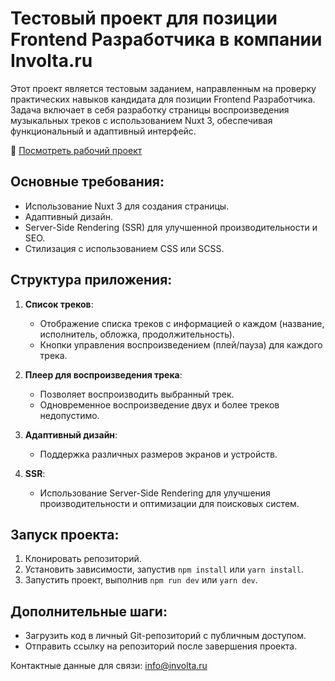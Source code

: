 # Тестовый проект для позиции Frontend Разработчика в компании Involta.ru

Этот проект является тестовым заданием, направленным на проверку практических навыков кандидата для позиции Frontend Разработчика. Задача включает в себя разработку страницы воспроизведения музыкальных треков с использованием Nuxt 3, обеспечивая функциональный и адаптивный интерфейс.

🚀 [Посмотреть рабочий проект](#)

## Основные требования:

- Использование Nuxt 3 для создания страницы.
- Адаптивный дизайн.
- Server-Side Rendering (SSR) для улучшенной производительности и SEO.
- Стилизация с использованием CSS или SCSS.

## Структура приложения:

1. **Список треков**:
    - Отображение списка треков с информацией о каждом (название, исполнитель, обложка, продолжительность).
    - Кнопки управления воспроизведением (плей/пауза) для каждого трека.

2. **Плеер для воспроизведения трека**:
    - Позволяет воспроизводить выбранный трек.
    - Одновременное воспроизведение двух и более треков недопустимо.

3. **Адаптивный дизайн**:
    - Поддержка различных размеров экранов и устройств.

4. **SSR**:
    - Использование Server-Side Rendering для улучшения производительности и оптимизации для поисковых систем.

## Запуск проекта:

1. Клонировать репозиторий.
2. Установить зависимости, запустив `npm install` или `yarn install`.
3. Запустить проект, выполнив `npm run dev` или `yarn dev`.

## Дополнительные шаги:

- Загрузить код в личный Git-репозиторий с публичным доступом.
- Отправить ссылку на репозиторий после завершения проекта.

Контактные данные для связи: [info@involta.ru](mailto:info@involta.ru)